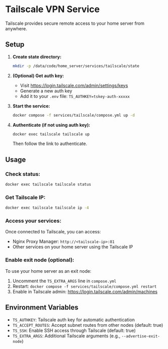 # Tailscale VPN Service

Tailscale provides secure remote access to your home server from anywhere.

## Setup

1. **Create state directory:**
   ```bash
   mkdir -p /data/code/home_server/services/tailscale/state
   ```

2. **(Optional) Get auth key:**
   - Visit https://login.tailscale.com/admin/settings/keys
   - Generate a new auth key
   - Add it to your `.env` file: `TS_AUTHKEY=tskey-auth-xxxxx`

3. **Start the service:**
   ```bash
   docker compose -f services/tailscale/compose.yml up -d
   ```

4. **Authenticate (if not using auth key):**
   ```bash
   docker exec tailscale tailscale up
   ```
   Then follow the link to authenticate.

## Usage

### Check status:
```bash
docker exec tailscale tailscale status
```

### Get Tailscale IP:
```bash
docker exec tailscale tailscale ip -4
```

### Access your services:
Once connected to Tailscale, you can access:
- Nginx Proxy Manager: `http://<tailscale-ip>:81`
- Other services on your home server using the Tailscale IP

### Enable exit node (optional):
To use your home server as an exit node:
1. Uncomment the `TS_EXTRA_ARGS` line in `compose.yml`
2. Restart: `docker compose -f services/tailscale/compose.yml restart`
3. Enable in Tailscale admin: https://login.tailscale.com/admin/machines

## Environment Variables

- `TS_AUTHKEY`: Tailscale auth key for automatic authentication
- `TS_ACCEPT_ROUTES`: Accept subnet routes from other nodes (default: true)
- `TS_SSH`: Enable SSH access through Tailscale (default: true)
- `TS_EXTRA_ARGS`: Additional Tailscale arguments (e.g., `--advertise-exit-node`)
